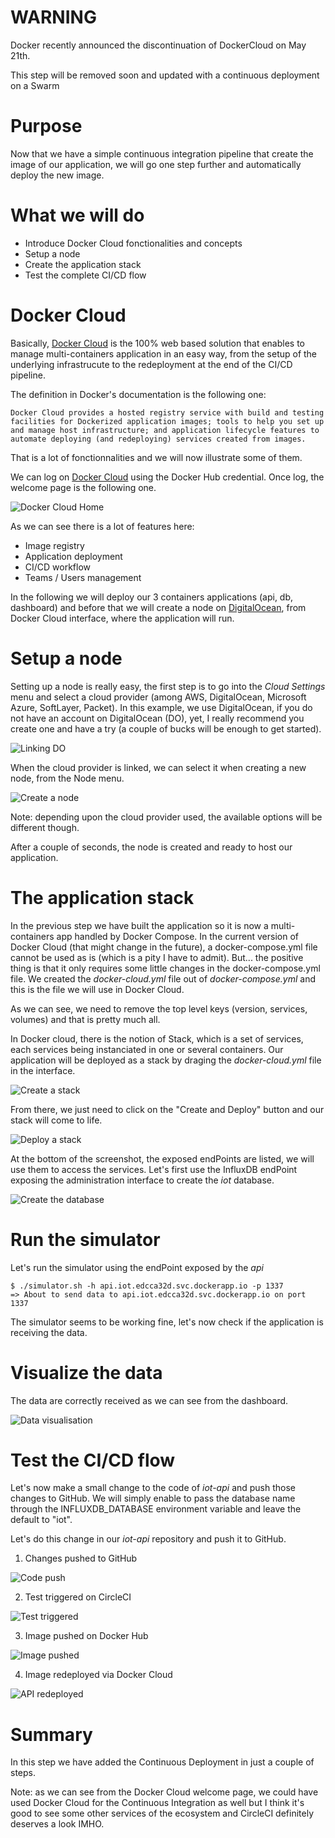 # WARNING

Docker recently announced the discontinuation of DockerCloud on May 21th.

This step will be removed soon and updated with a continuous deployment on a Swarm

# Purpose

Now that we have a simple continuous integration pipeline that create the image of our application, we will go one step further and automatically deploy the new image.

# What we will do

* Introduce Docker Cloud fonctionalities and concepts
* Setup a node
* Create the application stack
* Test the complete CI/CD flow

# Docker Cloud

Basically, [Docker Cloud](https://cloud.docker.com) is the 100% web based solution that enables to manage multi-containers application in an easy way, from the setup of the underlying infrastrucute to the redeployment at the end of the CI/CD pipeline.

The definition in Docker's documentation is the following one:

```
Docker Cloud provides a hosted registry service with build and testing facilities for Dockerized application images; tools to help you set up and manage host infrastructure; and application lifecycle features to automate deploying (and redeploying) services created from images.
```

That is a lot of fonctionnalities and we will now illustrate some of them.

We can log on [Docker Cloud](https://cloud.docker.com) using the Docker Hub credential. 
Once log, the welcome page is the following one.

![Docker Cloud Home](./images/DockerCloud-01-CloudRegistry.png)

As we can see there is a lot of features here:
* Image registry
* Application deployment
* CI/CD workflow
* Teams / Users management

In the following we will deploy our 3 containers applications (api, db, dashboard) and before that we will create a node on [DigitalOcean](https://digitalocean.com), from Docker Cloud interface, where the application will run.

# Setup a node

Setting up a node is really easy, the first step is to go into the *Cloud Settings* menu and select a cloud provider (among AWS, DigitalOcean, Microsoft Azure, SoftLayer, Packet). In this example, we use DigitalOcean, if you do not have an account on DigitalOcean (DO), yet, I really recommend you create one and have a try (a couple of bucks will be enough to get started).

![Linking DO](./images/Nodes-00_CloudProviders.png)

When the cloud provider is linked, we can select it when creating a new node, from the Node menu.

![Create a node](./images/Nodes-02-Create.png)

Note: depending upon the cloud provider used, the available options will be different though.

After a couple of seconds, the node is created and ready to host our application.

# The application stack

In the previous step we have built the application so it is now a multi-containers app handled by Docker Compose. In the current version of Docker Cloud (that might change in the future), a docker-compose.yml file cannot be used as is (which is a pity I have to admit). But... the positive thing is that it only requires some little changes in the docker-compose.yml file. We created the *docker-cloud.yml* file out of *docker-compose.yml* and this is the file we will use in Docker Cloud.

As we can see, we need to remove the top level keys (version, services, volumes) and that is pretty much all.

In Docker cloud, there is the notion of Stack, which is a set of services, each services being instanciated in one or several containers. Our application will be deployed as a stack by draging the *docker-cloud.yml* file in the interface.

![Create a stack](./images/Stack-01-Create.png)

From there, we just need to click on the "Create and Deploy" button and our stack will come to life.

![Deploy a stack](./images/Stack-02-Deploy.png)

At the bottom of the screenshot, the exposed endPoints are listed, we will use them to access the services. Let's first use the InfluxDB endPoint exposing the administration interface to create the *iot* database.

![Create the database](./images/App-01-DB-Create.png)

# Run the simulator

Let's run the simulator using the endPoint exposed by the *api*

````
$ ./simulator.sh -h api.iot.edcca32d.svc.dockerapp.io -p 1337
=> About to send data to api.iot.edcca32d.svc.dockerapp.io on port 1337
````

The simulator seems to be working fine, let's now check if the application is receiving the data.

# Visualize the data

The data are correctly received as we can see from the dashboard.

![Data visualisation](./images/App-02-Dashboard.png)

# Test the CI/CD flow

Let's now make a small change to the code of *iot-api* and push those changes to GitHub.
We will simply enable to pass the database name through the INFLUXDB_DATABASE environment variable and leave the default to "iot".

Let's do this change in our *iot-api* repository and push it to GitHub.

1. Changes pushed to GitHub

![Code push](./images/Flow-01-GitHub.png)

2. Test triggered on CircleCI

![Test triggered](./images/Flow-02-CircleCI.png)

3. Image pushed on Docker Hub

![Image pushed](./images/Flow-03-DockerHub.png)

4. Image redeployed via Docker Cloud

![API redeployed](./images/Flow-04-DockerCloud.png)

# Summary

In this step we have added the Continuous Deployment in just a couple of steps.

Note: as we can see from the Docker Cloud welcome page, we could have used Docker Cloud for the Continuous Integration as well but I think it's good to see some other services of the ecosystem and CircleCI definitely deserves a look IMHO.

